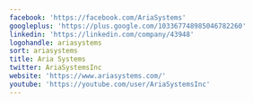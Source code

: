 ```yaml
---
facebook: 'https://facebook.com/AriaSystems'
googleplus: 'https://plus.google.com/103367748985046782260'
linkedin: 'https://linkedin.com/company/43948'
logohandle: ariasystems
sort: ariasystems
title: Aria Systems
twitter: AriaSystemsInc
website: 'https://www.ariasystems.com/'
youtube: 'https://youtube.com/user/AriaSystemsInc'
---
```

